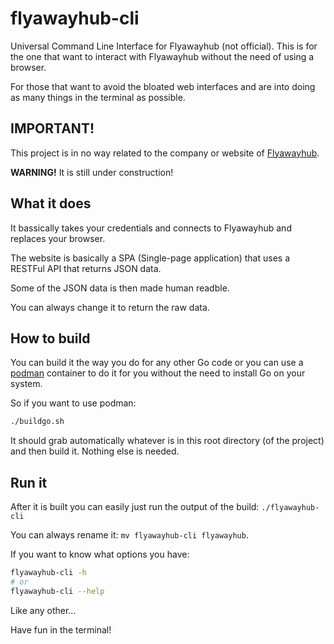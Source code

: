 # flyawayhub-cli
Universal Command Line Interface for Flyawayhub (not official). This is for the one that want to interact with Flyawayhub without the need of using a browser.

For those that want to avoid the bloated web interfaces and are into doing as many things in the terminal as possible.

## IMPORTANT!
This project is in no way related to the company or website of [Flyawayhub](https://app.prod.flyawayhub.com/).

**WARNING!** It is still under construction!

## What it does
It bassically takes your credentials and connects to Flyawayhub and replaces your browser.

The website is basically a SPA (Single-page application) that uses a RESTFul API that returns JSON data.

Some of the JSON data is then made human readble.

You can always change it to return the raw data.

## How to build
You can build it the way you do for any other Go code or you can use a [podman](https://podman.io/) container to do it for you without the need to install Go on your system.

So if you want to use podman: 
```bash
./buildgo.sh
```
It should grab automatically whatever is in this root directory (of the project) and then build it. Nothing else is needed.

## Run it
After it is built you can easily just run the output of the build: `./flyawayhub-cli`

You can always rename it: `mv flyawayhub-cli flyawayhub`.

If you want to know what options you have: 
```bash
flyawayhub-cli -h
# or
flyawayhub-cli --help
```

Like any other...

Have fun in the terminal!
